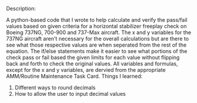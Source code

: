 Description:

 A python-based code that I wrote to help calculate and verify the pass/fail values based on given criteria for a horizontal stabilizer freeplay check on Boeing 737NG, 700-900 and 737-Max aircraft. The x and y variables for the 737NG aircraft aren't necessary for the overall calculations but are there to see what those respective values are when seperated from the rest of the equation. The if/else statements make it easier to see what portions of the check pass or fail based the given limits for each value without flipping back and forth to check the original values. All variables and formulas, except for the x and y variables, are dervied from the appropriate AMM/Routine Maintenance Task Card.
Things I learned: 
  1. Different ways to round decimals
  2. How to allow the user to input          decimal values
